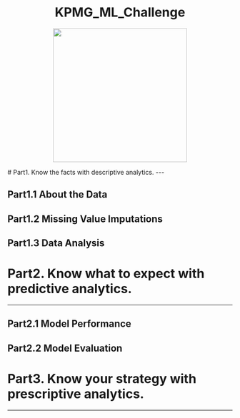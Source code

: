 <h1 style='text-align:center;'>
  KPMG_ML_Challenge
</h1>
<p align="center">
  <img src="https://upload.wikimedia.org/wikipedia/commons/9/9d/KPMG_logo.svg"   Width="300" ></center>
</p>
# Part1. Know the facts with descriptive analytics.
---

## Part1.1 About the Data


## Part1.2 Missing Value Imputations


## Part1.3 Data Analysis

# Part2. Know what to expect with predictive analytics.
---



## Part2.1 Model Performance
## Part2.2 Model Evaluation

# Part3. Know your strategy with prescriptive analytics.
---
